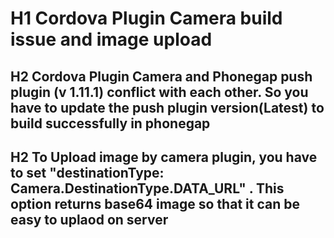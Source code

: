 # H1 Cordova Plugin Camera build issue and image upload
## H2 Cordova Plugin Camera and Phonegap push plugin (v 1.11.1) conflict with each other. So you have to update the push plugin version(Latest) to build successfully in phonegap
## H2 To Upload image by camera plugin, you have to set "destinationType: Camera.DestinationType.DATA_URL" . This option returns base64 image so that it can be easy to uplaod on server
